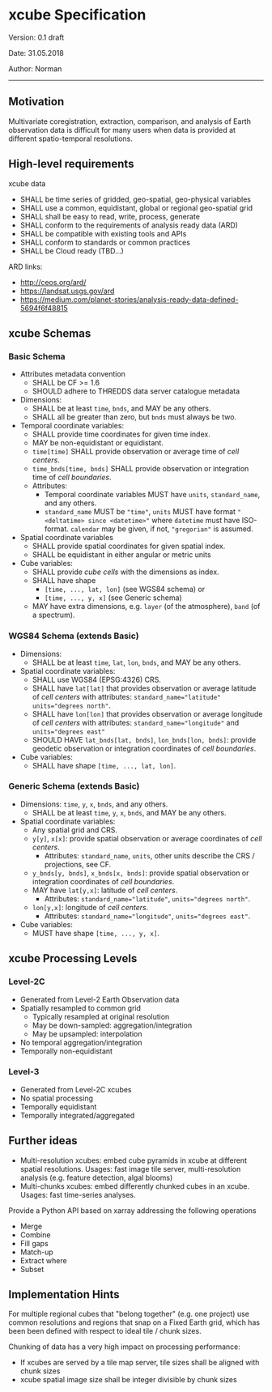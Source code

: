 # xcube Specification

Version: 0.1 draft

Date: 31.05.2018

Author: Norman

--------------------------------------

## Motivation

Multivariate coregistration, extraction, comparison, and analysis of 
Earth observation data is difficult for many users when data is 
provided at different spatio-temporal resolutions.


## High-level requirements


xcube data 

* SHALL be time series of gridded, geo-spatial, geo-physical variables  
* SHALL use a common, equidistant, global or regional geo-spatial grid
* SHALL shall be easy to read, write, process, generate
* SHALL conform to the requirements of analysis ready data (ARD)
* SHALL be compatible with existing tools and APIs
* SHALL conform to standards or common practices
* SHALL be Cloud ready (TBD...)

ARD links:

* http://ceos.org/ard/
* https://landsat.usgs.gov/ard
* https://medium.com/planet-stories/analysis-ready-data-defined-5694f6f48815
 

## xcube Schemas

### Basic Schema

* Attributes metadata convention 
  * SHALL be CF >= 1.6 
  * SHOULD adhere to THREDDS data server catalogue metadata 
* Dimensions: 
  * SHALL be at least `time`, `bnds`, and MAY be any others.
  * SHALL all be greater than zero, but `bnds` must always be two. 
* Temporal coordinate variables: 
  * SHALL provide time coordinates for given time index.
  * MAY be non-equidistant or equidistant. 
  * `time[time]` SHALL provide observation or average time of *cell centers*. 
  * `time_bnds[time, bnds]` SHALL provide observation or integration time of *cell boundaries*. 
  * Attributes: 
    * Temporal coordinate variables MUST have `units`, `standard_name`, and any others.
    * `standard_name` MUST be `"time"`, `units` MUST have format `"<deltatime> since <datetime>"` 
       where `datetime` must have ISO-format. `calendar` may be given, if not,
      `"gregorian"` is assumed.
* Spatial coordinate variables
  * SHALL provide spatial coordinates for given spatial index.
  * SHALL be equidistant in either angular or metric units 
* Cube variables: 
  * SHALL provide *cube cells* with the dimensions as index.
  * SHALL have shape 
    * `[time, ..., lat, lon]` (see WGS84 schema) or 
    * `[time, ..., y, x]` (see Generic schema) 
  * MAY have extra dimensions, e.g. `layer` (of the atmosphere), `band` (of a spectrum).


### WGS84 Schema (extends Basic)

* Dimensions:
  * SHALL be at least `time`, `lat`, `lon`, `bnds`, and MAY be any others. 
* Spatial coordinate variables: 
  * SHALL use WGS84 (EPSG:4326) CRS.
  * SHALL have `lat[lat]` that provides observation or average latitude of *cell centers*
    with attributes: `standard_name="latitude"` `units="degrees north"`.
  * SHALL have `lon[lon]` that provides observation or average longitude of *cell centers* 
    with attributes: `standard_name="longitude"` and `units="degrees east"` 
  * SHOULD HAVE `lat_bnds[lat, bnds]`, `lon_bnds[lon, bnds]`: provide geodetic observation or integration coordinates of *cell boundaries*. 
* Cube variables: 
  * SHALL have shape `[time, ..., lat, lon]`. 

### Generic Schema (extends Basic)

* Dimensions: `time`, `y`, `x`, `bnds`, and any others. 
  * SHALL be at least `time`, `y`, `x`, `bnds`, and MAY be any others. 
* Spatial coordinate variables: 
  * Any spatial grid and CRS.
  * `y[y]`, `x[x]`: provide spatial observation or average coordinates of *cell centers*.
    *  Attributes: `standard_name`, `units`, other units describe the CRS / projections, see CF.
  * `y_bnds[y, bnds]`, `x_bnds[x, bnds]`: provide spatial observation or integration coordinates of *cell boundaries*.
  * MAY have `lat[y,x]`: latitude of *cell centers*. 
    *  Attributes: `standard_name="latitude"`, `units="degrees north"`.
  * `lon[y,x]`: longitude of *cell centers*. 
    *  Attributes: `standard_name="longitude"`, `units="degrees east"`.
* Cube variables: 
  * MUST have shape `[time, ..., y, x]`. 



## xcube Processing Levels


### Level-2C 

* Generated from Level-2 Earth Observation data
* Spatially resampled to common grid
  * Typically resampled at original resolution
  * May be down-sampled: aggregation/integration
  * May be upsampled: interpolation
* No temporal aggregation/integration
* Temporally non-equidistant

### Level-3

* Generated from Level-2C xcubes
* No spatial processing
* Temporally equidistant
* Temporally integrated/aggregated

## Further ideas 

* Multi-resolution xcubes: embed cube pyramids in xcube at different spatial resolutions.
  Usages: fast image tile server, multi-resolution analysis (e.g. feature detection, algal blooms)
* Multi-chunks xcubes: embed differently chunked cubes in an xcube.
  Usages: fast time-series analyses.   

Provide a Python API based on xarray addressing the following operations

* Merge
* Combine
* Fill gaps
* Match-up
* Extract where
* Subset

## Implementation Hints

For multiple regional cubes that "belong together" (e.g. one project)
use common resolutions and regions that snap on a Fixed Earth grid, which has been
been defined with respect to ideal tile / chunk sizes. 

Chunking of data has a very high impact on processing performance:

* If xcubes are served by a tile map server, tile sizes shall be aligned with chunk sizes
* xcube spatial image size shall be integer divisible by chunk sizes 


